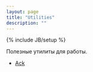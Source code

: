 ```yaml
---
layout: page
title: "Utilities"
description: ""
---
```

{% include JB/setup %}

Полезные утилиты для работы.

* [Ack](http://betterthangrep.com/)